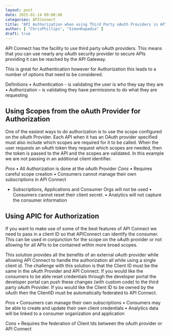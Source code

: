 ```yaml
---
layout: post
date: 2025-01-14 09:00:00
categories: APIConnect
title: "API Authorization when using Third Party oAuth Providers in APIC"
author: [ "ChrisPhillips", "SimonKapadia" ]
draft: true
---
```


API Connect has the facility to use third party oAuth providers. This means that you can use nearly any oAuth security provider to secure APIs providing it can be reached by the API Gateway.

This is great for Authentication however for Authorization this leads to a number of options that need to be considered.

Definitions
•	Authentication - is validating the user is who they say they are
•	Authorization – is validating they have permissions to do what they are requesting


<!--more-->

## Using Scopes from the oAuth Provider for Authorization
One of the easiest ways to do authorization is to use the scope configured on the oAuth Provider. Each API when it has an OAuth provider specified must also include which scopes are required for it to be called. When the user requests an oAuth token they request which scopes are needed, then the token is passed to the API and the scopes are validated.  In this example we are not passing in an additional client identifier.

*Pros*
•	All Authorization is done at the oAuth Provider
*Cons*
•	Requires careful scope creation
•	Consumers cannot manage their own subscriptions in API Connect
- Subscriptions, Applications and Consumer Orgs will not be used
•	Consumers cannot reset their client secret.
•	Analytics will not capture the consumer information

## Using APIC for Authorization
If you want to make use of some of the best features of API Connect we need to pass in a client ID so that APIConnect can identify the consumer. This can be used in conjunction for the scope on the oAuth provider or not allowing for all APIs to be contained within more broad scopes.

This solution provides all the benefits of an external oAuth provider while allowing API Connect to handle the authorization all while using a single client id.
The challenge with this solution is that the Client ID must be the same in the oAuth Provider and API Connect. If you would like the consumers to be able reset credentials through the developer portal the developer portal can push these changes (with custom code) to the third party oAuth Provider. If you would like the Client ID to be owned by the oAuth then the ClientID must be automatically federated to API Connect.

*Pros*
•	Consumers can manage their own subscriptions
•	Consumers may be able to create and update their own client credentials
•	Analytics data will be linked to a consumer organization and application

*Cons*
•	Requires the federation of Client Ids between the oAuth provider or API Connect
